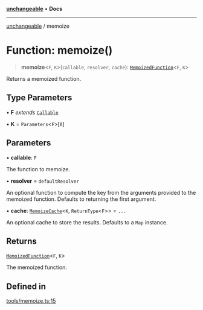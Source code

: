 [**unchangeable**](../README.md) • **Docs**

***

[unchangeable](../README.md) / memoize

# Function: memoize()

> **memoize**\<`F`, `K`\>(`callable`, `resolver`, `cache`): [`MemoizedFunction`](../interfaces/MemoizedFunction.md)\<`F`, `K`\>

Returns a memoized function.

## Type Parameters

• **F** *extends* [`Callable`](../type-aliases/Callable.md)

• **K** = `Parameters`\<`F`\>\[`0`\]

## Parameters

• **callable**: `F`

The function to memoize.

• **resolver** = `defaultResolver`

An optional function to compute the key from the arguments provided to the memoized function. Defaults to returning the first argument.

• **cache**: [`MemoizeCache`](../type-aliases/MemoizeCache.md)\<`K`, `ReturnType`\<`F`\>\> = `...`

An optional cache to store the results. Defaults to a `Map` instance.

## Returns

[`MemoizedFunction`](../interfaces/MemoizedFunction.md)\<`F`, `K`\>

The memoized function.

## Defined in

[tools/memoize.ts:15](https://github.com/nevoland/unchangeable/blob/c15b981d32f388232a520f423807ef8c1f3bd134/lib/tools/memoize.ts#L15)
